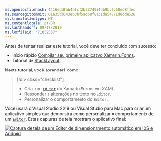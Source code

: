 ```yaml
---
ms.openlocfilehash: 4416eddfab4bfcf2b3274054db9bcfc60ed8fdec
ms.sourcegitcommit: 61a35d0643eb3bf5adb8f8831da54771d8dde626
ms.translationtype: HT
ms.contentlocale: pt-BR
ms.lasthandoff: 09/17/2019
ms.locfileid: "71059537"
---
```

Antes de tentar realizar este tutorial, você deve ter concluído com sucesso:

- Início rápido [Compilar seu primeiro aplicativo Xamarin.Forms](~/get-started/first-app/index.md).
- Tutorial de [StackLayout](~/get-started/tutorials/stacklayout/index.yml).

Neste tutorial, você aprenderá como:

> [!div class="checklist"]
>
> - Criar um [`Editor`](xref:Xamarin.Forms.Editor) do Xamarin.Forms em XAML.
> - Responder a alterações no texto no `Editor`.
> - Personalizar o comportamento do `Editor`.

Você usará o Visual Studio 2019 ou Visual Studio para Mac para criar um aplicativo simples que demonstra como personalizar o comportamento de um [`Editor`](xref:Xamarin.Forms.Editor). Estas capturas de tela mostram o aplicativo final:

[![Captura de tela de um Editor de dimensionamento automático em iOS e Android](../images/customize-behavior.png "Editor de dimensionamento automático")](../images/customize-behavior-large.png#lightbox "Editor de dimensionamento automático")
